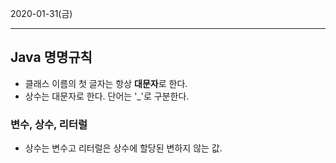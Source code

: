 2020-01-31(금)

----------------

## Java 명명규칙

* 클래스 이름의 첫 글자는 항상 **대문자**로 한다.
* 상수는 대문자로 한다. 단어는 '_'로 구분한다.



### 변수, 상수, 리터럴 

* 상수는 변수고 리터럴은 상수에 할당된 변하지 않는 값.